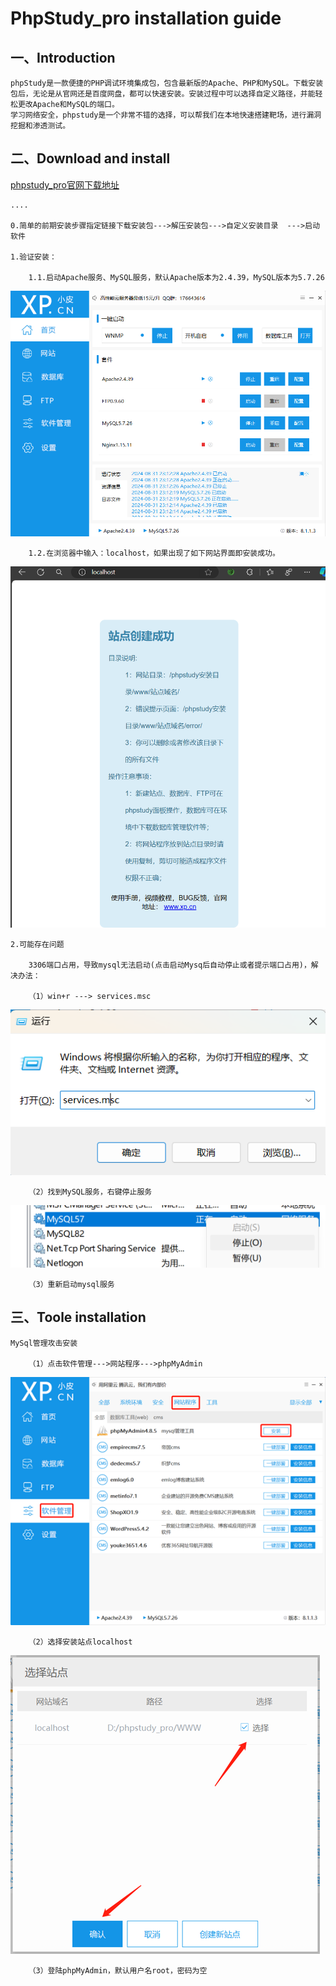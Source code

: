 # PhpStudy_pro installation guide

## 一、Introduction
    phpStudy是一款便捷的PHP调试环境集成包，包含最新版的Apache、PHP和MySQL。下载安装包后，无论是从官网还是百度网盘，都可以快速安装。安装过程中可以选择自定义路径，并能轻松更改Apache和MySQL的端口。
    学习网络安全，phpstudy是一个非常不错的选择，可以帮我们在本地快速搭建靶场，进行漏洞挖掘和渗透测试。

## 二、Download and install
[phpstudy_pro官网下载地址](https://www.xp.cn/php-study)

    ....
    
    0.简单的前期安装步骤指定链接下载安装包--->解压安装包--->自定义安装目录  --->启动软件
    
    1.验证安装：
    
        1.1.启动Apache服务、MySQL服务，默认Apache版本为2.4.39，MySQL版本为5.7.26  
        
![phppstudy_index](../../images/phpstudy/phpstudy1.png)

        1.2.在浏览器中输入：localhost，如果出现了如下网站界面即安装成功。 
        
![phppstudy_index](../../images/phpstudy/phpstudy2.png)

    2.可能存在问题
    
        3306端口占用，导致mysql无法启动(点击启动Mysq后自动停止或者提示端口占用)，解决办法： 
        
        （1）win+r ---> services.msc  
        
![phppstudy_index](../../images/phpstudy/phpstudy_solution1.1.png)

        （2）找到MySQL服务，右键停止服务  
        
![phppstudy_index](../../images/phpstudy/phpstudy_solution1.2.png)

        （3）重新启动mysql服务  

## 三、Toole installation
    MySql管理攻击安装  
    
        （1）点击软件管理--->网站程序--->phpMyAdmin 
        
![phppstudy_index](../../images/phpstudy/phpstudy_tools1.1.png)

        （2）选择安装站点localhost  
        
![phppstudy_index](../../images/phpstudy/phpstudy_tools1.2.png)

        （3）登陆phpMyAdmin，默认用户名root，密码为空
